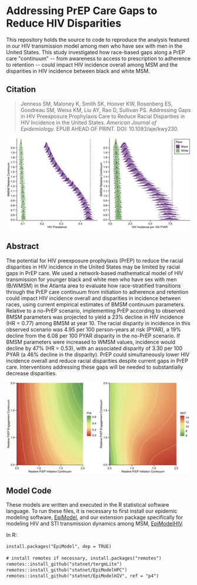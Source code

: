 # Addressing PrEP Care Gaps to Reduce HIV Disparities

This repository holds the source to code to reproduce the analysis featured in our HIV transmission model among men who have sex with men in the United States. This study investigated how race-based gaps along a PrEP care "continuum" -- from awareness to access to prescription to adherence to retention -- could impact HIV incidence overall among MSM and the disparities in HIV incidence between black and white MSM.

## Citation

> Jenness SM, Maloney K, Smith SK, Hoover KW, Rosenberg ES, Goodreau SM, Weiss KM, Liu AY, Rao D, Sullivan PS. Addressing Gaps in HIV Preexposure Prophylaxis Care to Reduce Racial Disparities in HIV Incidence in the United States. _American Journal of Epidemiology._ EPUB AHEAD OF PRINT. DOI: 10.1093/aje/kwy230. 


<img src="https://github.com/EpiModel/PrEPdisparities/raw/master/analysis/Fig1.png">

## Abstract

The potential for HIV preexposure prophylaxis (PrEP) to reduce the racial disparities in HIV incidence in the United States may be limited by racial gaps in PrEP care. We used a network-based mathematical model of HIV transmission for younger black and white men who have sex with men (B/WMSM) in the Atlanta area to evaluate how race-stratified transitions through the PrEP care continuum from initiation to adherence and retention could impact HIV incidence overall and disparities in incidence between races, using current empirical estimates of BMSM continuum parameters. Relative to a no-PrEP scenario, implementing PrEP according to observed BMSM parameters was projected to yield a 23% decline in HIV incidence (HR = 0.77) among BMSM at year 10. The racial disparity in incidence in this observed scenario was 4.95 per 100 person-years at risk (PYAR), a 19% decline from the 6.08 per 100 PYAR disparity in the no-PrEP scenario. If BMSM parameters were increased to WMSM values, incidence would decline by 47% (HR = 0.53), with an associated disparity of 3.30 per 100 PYAR (a 46% decline in the disparity). PrEP could simultaneously lower HIV incidence overall and reduce racial disparities despite current gaps in PrEP care. Interventions addressing these gaps will be needed to substantially decrease disparities.

<img src="https://github.com/EpiModel/PrEPdisparities/raw/master/analysis/Fig3.png">

## Model Code

These models are written and executed in the R statistical software language. To run these files, it is necessary to first install our epidemic modeling software, [EpiModel](http://epimodel.org/), and our extension package specifically for modeling HIV and STI transmission dynamics among MSM, [EpiModelHIV](http://github.com/statnet/EpiModelHIV).

In R:
```
install.packages("EpiModel", dep = TRUE)

# install remotes if necessary, install.packages("remotes")
remotes::install_github("statnet/tergmLite")
remotes::install_github("statnet/EpiModelHPC")
remotes::install_github("statnet/EpiModelHIV", ref = "p4")
```
